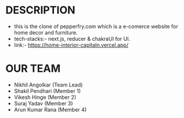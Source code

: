 # DESCRIPTION
- this is the clone of pepperfry.com which is a e-comerce website for home decor and furniture.
- tech-stacks:- next.js, reducer & chakraUI for UI.
- link:- https://home-interior-capitaln.vercel.app/

# OUR TEAM
 - Nikhil Angolkar (Team Lead)
 - Shakil Pendhari (Member 1)
 - Vikesh Hinge (Member 2)
 - Suraj Yadav (Member 3)
 - Arun Kumar Rana (Member 4)
